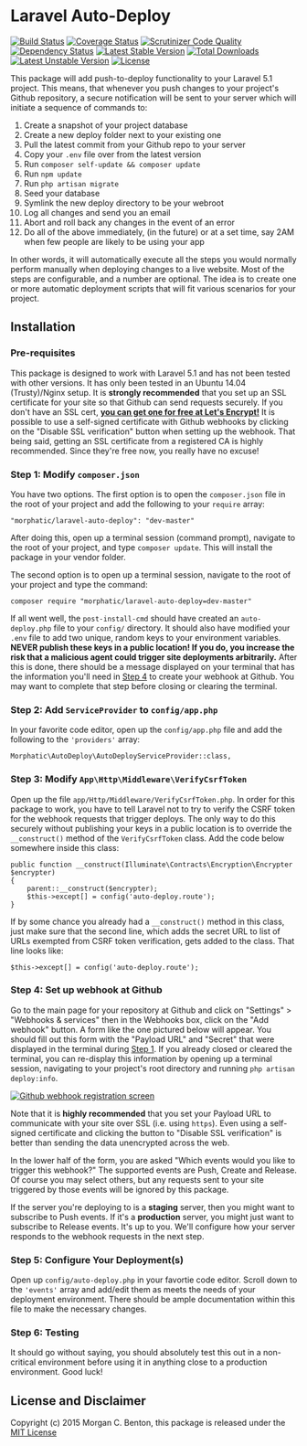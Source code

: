 # Laravel Auto-Deploy

[![Build Status](https://travis-ci.org/morphatic/laravel-auto-deploy.svg?branch=master)](https://travis-ci.org/morphatic/laravel-auto-deploy) [![Coverage Status](https://coveralls.io/repos/morphatic/laravel-auto-deploy/badge.svg?branch=master&service=github)](https://coveralls.io/github/morphatic/laravel-auto-deploy?branch=master) [![Scrutinizer Code Quality](https://scrutinizer-ci.com/g/morphatic/laravel-auto-deploy/badges/quality-score.png?b=master)](https://scrutinizer-ci.com/g/morphatic/laravel-auto-deploy/?branch=master) [![Dependency Status](https://www.versioneye.com/user/projects/565e842cf376cc003c000001/badge.svg?style=flat)](https://www.versioneye.com/user/projects/565e842cf376cc003c000001) [![Latest Stable Version](https://poser.pugx.org/morphatic/laravel-auto-deploy/v/stable)](https://packagist.org/packages/morphatic/laravel-auto-deploy) [![Total Downloads](https://poser.pugx.org/morphatic/laravel-auto-deploy/downloads)](https://packagist.org/packages/morphatic/laravel-auto-deploy) [![Latest Unstable Version](https://poser.pugx.org/morphatic/laravel-auto-deploy/v/unstable)](https://packagist.org/packages/morphatic/laravel-auto-deploy) [![License](https://poser.pugx.org/morphatic/laravel-auto-deploy/license)](https://packagist.org/packages/morphatic/laravel-auto-deploy)

This package will add push-to-deploy functionality to your Laravel 5.1 project. This means, that whenever you push changes to your project's Github repository, a secure notification will be sent to your server which will initiate a sequence of commands to:

1. Create a snapshot of your project database
2. Create a new deploy folder next to your existing one
3. Pull the latest commit from your Github repo to your server
4. Copy your `.env` file over from the latest version
5. Run `composer self-update && composer update`
6. Run `npm update`
7. Run `php artisan migrate`
8. Seed your database
9. Symlink the new deploy directory to be your webroot
10. Log all changes and send you an email
11. Abort and roll back any changes in the event of an error
12. Do all of the above immediately, (in the future) or at a set time, say 2AM when few people are likely to be using your app

In other words, it will automatically execute all the steps you would normally perform manually when deploying changes to a live website. Most of the steps are configurable, and a number are optional. The idea is to create one or more automatic deployment scripts that will fit various scenarios for your project.

## Installation

### Pre-requisites

This package is designed to work with Laravel 5.1 and has not been tested with other versions. It has only been tested in an Ubuntu 14.04 (Trusty)/Nginx setup. It is **strongly recommended** that you set up an SSL certificate for your site so that Github can send requests securely. If you don't have an SSL cert, [**you can get one for free at Let's Encrypt!**](https://letsencrypt.org) It is possible to use a self-signed certificate with Github webhooks by clicking on the "Disable SSL verification" button when setting up the webhook. That being said, getting an SSL certificate from a registered CA is highly recommended. Since they're free now, you really have no excuse!

<a name="step1"></a>
### Step 1: Modify `composer.json`

You have two options. The first option is to open the `composer.json` file in the root of your project and add the following to your `require` array:

```
"morphatic/laravel-auto-deploy": "dev-master"
```

After doing this, open up a terminal session (command prompt), navigate to the root of your project, and type `composer update`. This will install the package in your vendor folder.

The second option is to open up a terminal session, navigate to the root of your project and type the command:

```
composer require "morphatic/laravel-auto-deploy=dev-master"
```

If all went well, the `post-install-cmd` should have created an `auto-deploy.php` file to your `config/` directory. It should also have modified your `.env` file to add two unique, random keys to your environment variables. **NEVER publish these keys in a public location! If you do, you increase the risk that a malicious agent could trigger site deployments arbitrarily.** After this is done, there should be a message displayed on your terminal that has the information you'll need in [Step 4](#step4) to create your webhook at Github. You may want to complete that step before closing or clearing the terminal. 

### Step 2: Add `ServiceProvider` to `config/app.php`

In your favorite code editor, open up the `config/app.php` file and add the following to the `'providers'` array:

```
Morphatic\AutoDeploy\AutoDeployServiceProvider::class,
```

### Step 3: Modify `App\Http\Middleware\VerifyCsrfToken`

Open up the file `app/Http/Middleware/VerifyCsrfToken.php`. In order for this package to work, you have to tell Laravel not to try to verify the CSRF token for the webhook requests that trigger deploys. The only way to do this securely without publishing your keys in a public location is to override the `__construct()` method of the `VerifyCsrfToken` class. Add the code below somewhere inside this class:

```
public function __construct(Illuminate\Contracts\Encryption\Encrypter $encrypter)
{
    parent::__construct($encrypter);
    $this->except[] = config('auto-deploy.route');
}
```

If by some chance you already had a `__construct()` method in this class, just make sure that the second line, which adds the secret URL to list of URLs exempted from CSRF token verification, gets added to the class. That line looks like:

```
$this->except[] = config('auto-deploy.route');
```
<a name="step4"></a>
### Step 4: Set up webhook at Github

Go to the main page for your repository at Github and click on "Settings" > "Webhooks & services" then in the Webhooks box, click on the "Add webhook" button. A form like the one pictured below will appear. You should fill out this form with the "Payload URL" and "Secret" that were displayed in the terminal during [Step 1](#step1). If you already closed or cleared the terminal, you can re-display this information by opening up a terminal session, navigating to your project's root directory and running `php artisan deploy:info`.

[![Github webhook registration screen][1]][1]

Note that it is **highly recommended** that you set your Payload URL to communicate with your site over SSL (i.e. using `https`). Even using a self-signed certificate and clicking the button to "Disable SSL verification" is better than sending the data unencrypted across the web.

In the lower half of the form, you are asked "Which events would you like to trigger this webhook?" The supported events are Push, Create and Release. Of course you may select others, but any requests sent to your site triggered by those events will be ignored by this package.

If the server you're deploying to is a **staging** server, then you might want to subscribe to Push events. If it's a **production** server, you might just want to subscribe to Release events. It's up to you. We'll configure how your server responds to the webhook requests in the next step.

### Step 5: Configure Your Deployment(s)

Open up `config/auto-deploy.php` in your favortie code editor. Scroll down to the `'events'` array and add/edit them as meets the needs of your deployment environment. There should be ample documentation within this file to make the necessary changes.

### Step 6: Testing

It should go without saying, you should absolutely test this out in a non-critical environment before using it in anything close to a production environment. Good luck!

## License and Disclaimer

Copyright (c) 2015 Morgan C. Benton, this package is released under the [MIT License](LICENSE)

  [1]: http://i.stack.imgur.com/6mPIy.png
